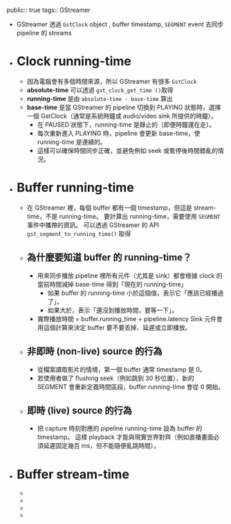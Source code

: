 public:: true
tags:: GStreamer

- GStreamer 透過 `GstClock` object , buffer timestamp, `SEGMENT` event 去同步 pipeline 的 streams
- # Clock running-time
	- 因為電腦會有多個時間來源，所以 GStreamer 有很多 `GstClock`
	- **absolute-time** 可以透過 `gst_clock_get_time ()`取得
	- **running-time** 是由 `absolute-time - base-time` 算出
	- **base-time** 是當 GStreamer 的 pipeline 切換到 PLAYING 狀態時，選擇一個 GstClock（通常是系統時鐘或 audio/video sink 所提供的時鐘）。
		- 在 PAUSED 狀態下，running-time 是靜止的（即便時鐘還在走）。
		- 每次重新進入 PLAYING 時，pipeline 會更新 base-time，使 running-time 是連續的。
		- 這樣可以確保時間同步正確，並避免例如 seek 或暫停後時間錯亂的情況。
- # Buffer running-time
	- 在 GStreamer 裡，每個 buffer 都有一個 timestamp，但這是 stream-time，不是 running-time。
	  要計算出 running-time，需要使用 `SEGMENT` 事件中攜帶的資訊。
	  可以透過 GStreamer 的 API `gst_segment_to_running_time()` 取得
	- ## 為什麼要知道 buffer 的 running-time？
		- 用來同步播放
		  pipeline 裡所有元件（尤其是 sink）都會根據 clock 的當前時間減掉 base-time 得到「現在的 running-time」
			- 如果 buffer 的 running-time 小於這個值，表示它「應該已經播過了」。
			- 如果大於，表示「還沒到播放時間，要等一下」。
		- 實際播放時間 = buffer.running_time + pipeline.latency
		  Sink 元件會用這個計算來決定 buffer 要不要丟掉、延遲或立即播放。
	- ## 非即時 (non-live) source 的行為
		- 從檔案讀取影片的情境，第一個 buffer 通常 timestamp 是 0。
		- 若使用者做了 flushing seek（例如跳到 30 秒位置），新的 SEGMENT 會重新定義時間區段，buffer running-time 會從 0 開始。
	- ## 即時 (live) source 的行為
		- 把 capture 時刻對應的 pipeline running-time 設為 buffer 的 timestamp。
		  這樣 playback 才能與現實世界對齊（例如直播畫面必須延遲固定幾百 ms，但不能隨便亂跳時間）。
- # Buffer stream-time
	-
	-
	-
	-